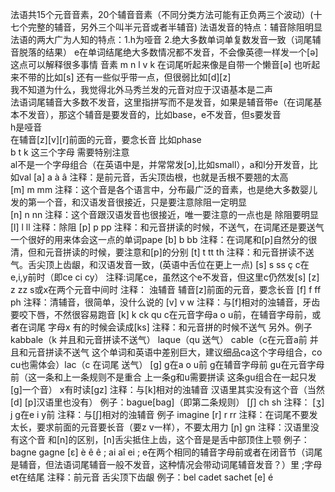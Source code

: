 法语共15个元音音素，20个辅音音素（不同分类方法可能有正负两三个波动）(十七个完整的辅音，另外三个叫半元音或者半辅音)
法语发音的特点：辅音除阻明显\
法语的两大广为人知的特点：1.h为哑音 2.绝大多数单词单复数发音一致（词尾辅音脱落的结果）
e在单词结尾绝大多数情况都不发音，不会像英德一样发一个[ə]\
这点可以解释很多事情 音素 m n l v k 在词尾听起来像是自带一个懒音[ə] 也听起来不带的比如[s] 还有一些似乎带一点，但很弱比如[d][z]\
我不知道为什么，我觉得北外马秀兰发的元音对应于汉语基本是二声\
法语词尾辅音大多数不发音，这里指拼写而不是发音，如果是辅音带e（在词尾基本不发音），那这个辅音是要发音的，比如base，e不发音，但s要发音\
h是哑音\
在辅音[z][v][r]前面的元音，要念长音 比如phase\
b t k 这三个字母 需要特别注意\
al不是一个字母组合（在英语中是，并常常发[ɔ],比如small），a和l分开发音，比如val
[a] a à â   注释：是前元音，舌尖顶齿根，也就是舌根不要翘的太高\
[m] m mm    注释：这个音是各个语言中，分布最广泛的音素，也是绝大多数婴儿发的第一个音，和汉语发音很接近，只是要注意除阻一定明显\
[n] n nn    注释：这个音跟汉语发音也很接近，唯一要注意的一点也是 除阻要明显
[l] l ll    注释：除阻
[p] p pp    注释：和元音拼读的时候，不送气，在词尾还是要送气 一个很好的用来体会这一点的单词pape
[b] b bb    注释：在词尾和[p]自然分的很清，但和元音拼读的时候，要注意和[p]的分别
[t] t tt th 注释：和元音拼读不送气。舌尖顶上齿龈，和汉语发音一致，(英语中舌位在更上一点)
[s] s ss ç c在e,i,y前时（即ce ci cy） 注释:词尾ce，虽然这个e不发音，但这里c仍然发[s]
[z] z zz s或x在两个元音中间时 注释： 浊辅音 辅音[z]前面的元音，要念长音
[f] f ff ph 注释：清辅音，很简单，没什么说的
[v] v w     注释：与[f]相对的浊辅音，牙齿要咬下唇，不然很容易跑音
[k] k ck qu c在元音字母a o u前，在辅音字母前，或者在词尾 字母x 有的时候会读成[ks] 注释：和元音拼的时候不送气 另外。例子kabbale（k 并且和元音拼读不送气） laque（qu 送气） cable（c在元音a前 并且和元音拼读不送气 这个单词和英语中差别巨大，建议细品ca这个字母组合，co cu也需体会）lac（c 在词尾 送气）
[g] g在a o u前 g在辅音字母前 gu在元音字母前（这一条和上一条规则不是重合 上一条g和u需要拼读 这条gu组合在一起只发[g]一个音） x有时读[gz] 注释：与[k]相对的浊辅音 汉语里其实没有这个音（当然[d] [p]汉语里也没有） 例子：bague[bag]（即第二条规则）
[ʃ] ch sh 注释：
[ʒ] j g在e i y前 注释：与[ʃ]相对的浊辅音 例子 imagine
[r] r rr 注释：在词尾不要发太长，要求前面的元音要长音（要z v一样），不要太用力
[ɲ] gn 注释：汉语里没有这个音 和[n]的区别，[n]舌尖抵住上齿，这个音是是舌中部顶住上颚 例子：bagne gagne
[ɛ] è ê ê ; ai aî ei ; e在两个相同的辅音字母前或者在闭音节（词尾是辅音，但法语词尾辅音一般不发音，这种情况会带动词尾辅音发音？）里 ;字母et在结尾 注释：前元音 舌尖顶下齿龈 例子：bel cadet sachet
[e] é 
































